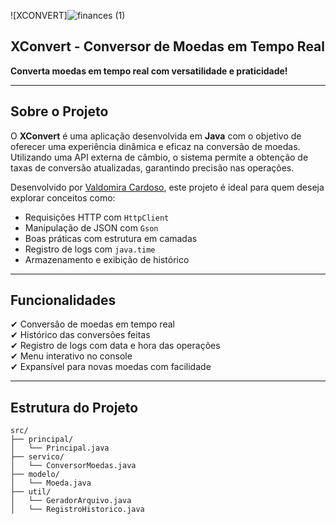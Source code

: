 ![XCONVERT]![finances (1)](https://github.com/user-attachments/assets/d786b555-a805-4525-9170-db44ec7c1bcc)


## XConvert - Conversor de Moedas em Tempo Real

**Converta moedas em tempo real com versatilidade e praticidade!**

---

## Sobre o Projeto

O **XConvert** é uma aplicação desenvolvida em **Java** com o objetivo de oferecer uma experiência dinâmica e eficaz na conversão de moedas. Utilizando uma API externa de câmbio, o sistema permite a obtenção de taxas de conversão atualizadas, garantindo precisão nas operações.

Desenvolvido por [Valdomira Cardoso](https://github.com/valdomiracard), este projeto é ideal para quem deseja explorar conceitos como:

- Requisições HTTP com `HttpClient`
- Manipulação de JSON com `Gson`
- Boas práticas com estrutura em camadas
- Registro de logs com `java.time`
- Armazenamento e exibição de histórico

---

 ## Funcionalidades

✔ Conversão de moedas em tempo real  
✔ Histórico das conversões feitas  
✔ Registro de logs com data e hora das operações  
✔ Menu interativo no console  
✔ Expansível para novas moedas com facilidade

---

 ## Estrutura do Projeto

```plaintext
src/
├── principal/
│   └── Principal.java
├── servico/
│   └── ConversorMoedas.java
├── modelo/
│   └── Moeda.java
├── util/
│   └── GeradorArquivo.java
│   └── RegistroHistorico.java
